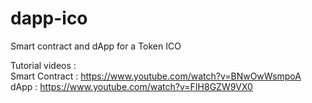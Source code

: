 # dapp-ico
Smart contract and dApp for a Token ICO

Tutorial videos :  
Smart Contract : https://www.youtube.com/watch?v=BNwOwWsmpoA  
dApp : https://www.youtube.com/watch?v=FIH8GZW9VX0  
